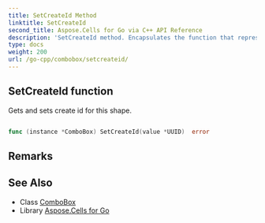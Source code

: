 ```yaml
---
title: SetCreateId Method 
linktitle: SetCreateId
second_title: Aspose.Cells for Go via C++ API Reference
description: 'SetCreateId method. Encapsulates the function that represents setcreateid in Go.'
type: docs
weight: 200
url: /go-cpp/combobox/setcreateid/
---
```


## SetCreateId function

Gets and sets create id for this shape.

```go

func (instance *ComboBox) SetCreateId(value *UUID)  error

```

## Remarks


## See Also

* Class [ComboBox](../)
* Library [Aspose.Cells for Go](../../)
